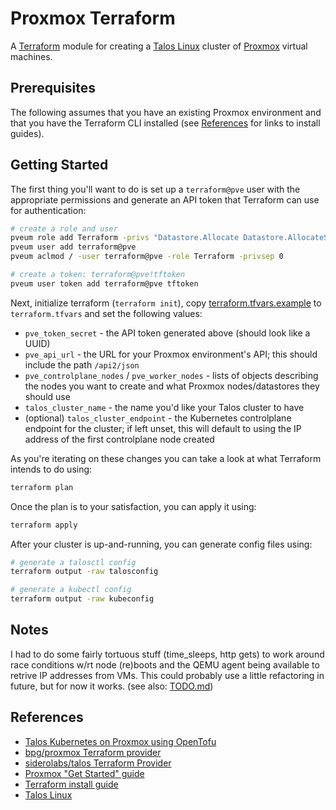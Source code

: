 # Proxmox Terraform

A [Terraform](https://developer.hashicorp.com/terraform) module for creating a
[Talos Linux](https://www.talos.dev/) cluster of [Proxmox](https://www.proxmox.com/)
virtual machines.

## Prerequisites

The following assumes that you have an existing Proxmox environment and that you
have the Terraform CLI installed (see [References](#references) for links to
install guides).

## Getting Started

The first thing you'll want to do is set up a `terraform@pve` user with the
appropriate permissions and generate an API token that Terraform can use for
authentication:

```bash
# create a role and user
pveum role add Terraform -privs "Datastore.Allocate Datastore.AllocateSpace Datastore.AllocateTemplate Datastore.Audit Pool.Allocate Sys.Audit Sys.Console Sys.Modify VM.Allocate VM.Audit VM.Clone VM.Config.CDROM VM.Config.Cloudinit VM.Config.CPU VM.Config.Disk VM.Config.HWType VM.Config.Memory VM.Config.Network VM.Config.Options VM.GuestAgent.Audit VM.Migrate VM.PowerMgmt SDN.Use"
pveum user add terraform@pve
pveum aclmod / -user terraform@pve -role Terraform -privsep 0

# create a token: terraform@pve!tftoken
pveum user token add terraform@pve tftoken
```

Next, initialize terraform (`terraform init`), copy
[terraform.tfvars.example](./terraform.tfvars.example) to `terraform.tfvars` and
set the following values:

* `pve_token_secret` - the API token generated above (should look like a UUID)
* `pve_api_url` - the URL for your Proxmox environment's API; this should include
the path `/api2/json`
* `pve_controlplane_nodes` / `pve_worker_nodes` - lists of objects describing
the nodes you want to create and what Proxmox nodes/datastores they should use
* `talos_cluster_name` - the name you'd like your Talos cluster to have
* (optional) `talos_cluster_endpoint` - the Kubernetes controlplane endpoint for
the cluster; if left unset, this will default to using the IP address of the
first controlplane node created

As you're iterating on these changes you can take a look at what Terraform
intends to do using:

```bash
terraform plan
```

Once the plan is to your satisfaction, you can apply it using:

```bash
terraform apply
```

After your cluster is up-and-running, you can generate config files using:

```bash
# generate a talosctl config
terraform output -raw talosconfig

# generate a kubectl config
terraform output -raw kubeconfig
```

## Notes

I had to do some fairly tortuous stuff (time_sleeps, http gets) to work around
race conditions w/rt node (re)boots and the QEMU agent being available to
retrive IP addresses from VMs. This could probably use a little refactoring in
future, but for now it works. (see also: [TODO.md](./TODO.md))

## References

* [Talos Kubernetes on Proxmox using OpenTofu](https://blog.stonegarden.dev/articles/2024/08/talos-proxmox-tofu/)
* [bpg/proxmox Terraform provider](https://registry.terraform.io/providers/bpg/proxmox/latest)
* [siderolabs/talos Terraform Provider](https://registry.terraform.io/providers/siderolabs/talos/latest)
* [Proxmox "Get Started" guide](https://www.proxmox.com/en/products/proxmox-virtual-environment/get-started)
* [Terraform install guide](https://developer.hashicorp.com/terraform/tutorials/aws-get-started/install-cli)
* [Talos Linux](https://www.talos.dev/)
